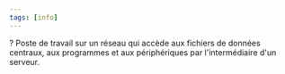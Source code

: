 ```yaml
---
tags: [info]
---
```


?
Poste de travail sur un réseau qui accède aux fichiers de données centraux, aux programmes et aux périphériques par l'intermédiaire d'un serveur.